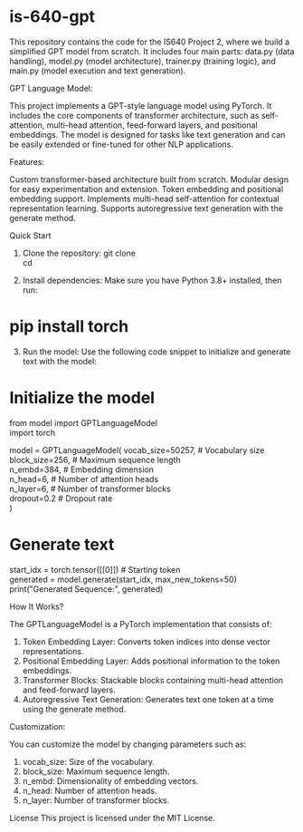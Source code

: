 # is-640-gpt
This repository contains the code for the IS640 Project 2, where we build a simplified GPT model from scratch. It includes four main parts: data.py (data handling), model.py (model architecture), trainer.py (training logic), and main.py (model execution and text generation).

GPT Language Model:

This project implements a GPT-style language model using PyTorch. It includes the core components of transformer architecture, such as self-attention, multi-head attention, feed-forward layers, and positional embeddings. The model is designed for tasks like text generation and can be easily extended or fine-tuned for other NLP applications.

Features:

Custom transformer-based architecture built from scratch.
Modular design for easy experimentation and extension.
Token embedding and positional embedding support.
Implements multi-head self-attention for contextual representation learning.
Supports autoregressive text generation with the generate method.

Quick Start

1. Clone the repository:
git clone <your-repository-url>  
cd <repository-folder>  

2. Install dependencies:
Make sure you have Python 3.8+ installed, then run:

# pip install torch  

3. Run the model:
Use the following code snippet to initialize and generate text with the model:


# Initialize the model  

 from model import GPTLanguageModel  
 import torch  

model = GPTLanguageModel(
    vocab_size=50257,   # Vocabulary size  
    block_size=256,     # Maximum sequence length  
    n_embd=384,         # Embedding dimension  
    n_head=6,           # Number of attention heads  
    n_layer=6,          # Number of transformer blocks  
    dropout=0.2         # Dropout rate  
)  

# Generate text  

start_idx = torch.tensor([[0]])  # Starting token  
generated = model.generate(start_idx, max_new_tokens=50)  
print("Generated Sequence:", generated)  

How It Works?

The GPTLanguageModel is a PyTorch implementation that consists of:

1. Token Embedding Layer: Converts token indices into dense vector representations.
2. Positional Embedding Layer: Adds positional information to the token embeddings.
3. Transformer Blocks: Stackable blocks containing multi-head attention and feed-forward layers.
4. Autoregressive Text Generation: Generates text one token at a time using the generate method.

Customization:

You can customize the model by changing parameters such as:

1. vocab_size: Size of the vocabulary.
2. block_size: Maximum sequence length.
3. n_embd: Dimensionality of embedding vectors.
4. n_head: Number of attention heads.
5. n_layer: Number of transformer blocks.


License
This project is licensed under the MIT License.
